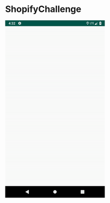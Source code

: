 # ShopifyChallenge

![Alt Text](https://github.com/Gandhi89/ShopifyChallenge/blob/master/shopify.gif)
